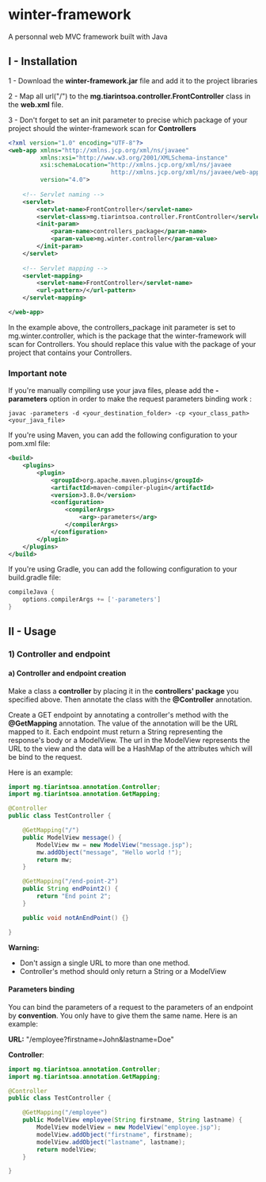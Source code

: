 # winter-framework

A personnal web MVC framework built with Java

## I - Installation

1 - Download the **winter-framework.jar** file and add it to the project libraries

2 - Map all url("/") to the **mg.tiarintsoa.controller.FrontController** class in the **web.xml** file.

3 - Don't forget to set an init parameter to precise which package of your project should the winter-framework
scan for **Controllers**

```xml
<?xml version="1.0" encoding="UTF-8"?>
<web-app xmlns="http://xmlns.jcp.org/xml/ns/javaee"
         xmlns:xsi="http://www.w3.org/2001/XMLSchema-instance"
         xsi:schemaLocation="http://xmlns.jcp.org/xml/ns/javaee
                             http://xmlns.jcp.org/xml/ns/javaee/web-app_4_0.xsd"
         version="4.0">
    
    <!-- Servlet naming -->
    <servlet>
        <servlet-name>FrontController</servlet-name>
        <servlet-class>mg.tiarintsoa.controller.FrontController</servlet-class>
        <init-param>
            <param-name>controllers_package</param-name>
            <param-value>mg.winter.controller</param-value>
        </init-param>
    </servlet>
    
    <!-- Servlet mapping -->
    <servlet-mapping>
        <servlet-name>FrontController</servlet-name>
        <url-pattern>/</url-pattern>
    </servlet-mapping>

</web-app>
```

In the example above, the controllers_package init parameter is set to mg.winter.controller, which is the package that the winter-framework will scan for Controllers. You should replace this value with the package of your project that contains your Controllers.

### Important note

If you're manually compiling use your java files, please add the **-parameters** option in order
to make the request parameters binding work :

```shell
javac -parameters -d <your_destination_folder> -cp <your_class_path> <your_java_file>
```

If you're using Maven, you can add the following configuration to your pom.xml file:

```xml
<build>
    <plugins>
        <plugin>
            <groupId>org.apache.maven.plugins</groupId>
            <artifactId>maven-compiler-plugin</artifactId>
            <version>3.8.0</version>
            <configuration>
                <compilerArgs>
                    <arg>-parameters</arg>
                </compilerArgs>
            </configuration>
        </plugin>
    </plugins>
</build>
```

If you're using Gradle, you can add the following configuration to your build.gradle file:

```groovy
compileJava {
    options.compilerArgs += ['-parameters']
}
```

## II - Usage

### 1) Controller and endpoint

#### a) Controller and endpoint creation

Make a class a **controller** by placing it in the **controllers' package** you specified above.
Then annotate the class with the **@Controller** annotation.

Create a GET endpoint by annotating a controller's method with the **@GetMapping** annotation.
The value of the annotation will be the URL mapped to it.
Each endpoint must return a String representing the response's body
or a ModelView. The url in the ModelView represents the URL to the view and the data
will be a HashMap of the attributes which will be bind to the request.

Here is an example:

```java
import mg.tiarintsoa.annotation.Controller;
import mg.tiarintsoa.annotation.GetMapping;

@Controller
public class TestController {

    @GetMapping("/")
    public ModelView message() {
        ModelView mw = new ModelView("message.jsp");
        mw.addObject("message", "Hello world !");
        return mw;
    }

    @GetMapping("/end-point-2")
    public String endPoint2() {
        return "End point 2";
    }

    public void notAnEndPoint() {}

}
```

**Warning:**
- Don't assign a single URL to more than one method.
- Controller's method should only return a String or a ModelView 

#### Parameters binding

You can bind the parameters of a request to the parameters of an endpoint by **convention**.
You only have to give them the same name. Here is an example:

**URL:** "/employee?firstname=John&lastname=Doe"

**Controller**:

```java
import mg.tiarintsoa.annotation.Controller;
import mg.tiarintsoa.annotation.GetMapping;

@Controller
public class TestController {

    @GetMapping("/employee")
    public ModelView employee(String firstname, String lastname) {
        ModelView modelView = new ModelView("employee.jsp");
        modelView.addObject("firstname", firstname);
        modelView.addObject("lastname", lastname);
        return modelView;
    }

}
```
